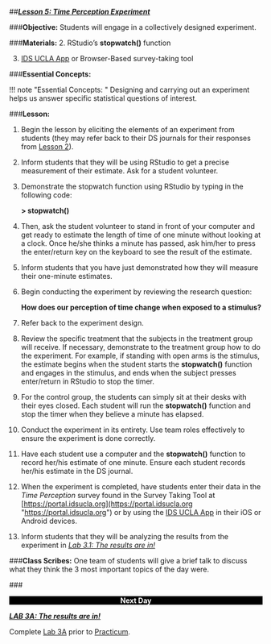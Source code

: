 ##***<u>Lesson 5: Time Perception Experiment</u>***

###**Objective:**
Students will engage in a collectively designed experiment.

###**Materials:**
2. RStudio’s **stopwatch()** function

3. [IDS UCLA App](../download/app.md) or Browser-Based survey-taking tool

###**Essential Concepts:**

!!! note "Essential Concepts: "
    Designing and carrying out an experiment helps us answer specific statistical
    questions of interest.

###**Lesson:**
1. Begin the lesson by eliciting the elements of an experiment from students (they may refer back to
their DS journals for their responses from [Lesson 2](lesson2.md)).

2. Inform students that they will be using RStudio to get a precise measurement of their estimate.
Ask for a student volunteer.

3. Demonstrate the stopwatch function using RStudio by typing in the following code:

    **> stopwatch()**

4. Then, ask the student volunteer to stand in front of your computer and get ready to estimate the
length of time of one minute without looking at a clock. Once he/she thinks a minute has passed,
ask him/her to press the enter/return key on the keyboard to see the result of the estimate.
5. Inform students that you have just demonstrated how they will measure their one-minute
estimates.
6. Begin conducting the experiment by reviewing the research question:

    **How does our perception of time change when exposed to a stimulus?**

7. Refer back to the experiment design.

8. Review the specific treatment that the subjects in the treatment group will receive. If necessary,
demonstrate to the treatment group how to do the experiment. For example, if standing with open
arms is the stimulus, the estimate begins when the student starts the **stopwatch()** function and
engages in the stimulus, and ends when the subject presses enter/return in RStudio to stop the
timer.

9. For the control group, the students can simply sit at their desks with their eyes closed. Each
student will run the **stopwatch()** function and stop the timer when they believe a minute has
elapsed.

10. Conduct the experiment in its entirety. Use team roles effectively to ensure the experiment is
done correctly.

11. Have each student use a computer and the **stopwatch()** function to record her/his estimate of
one minute. Ensure each student records her/his estimate in the DS journal.

12. When the experiment is completed, have students enter their data in the *Time Perception* survey
found in the Survey Taking Tool at [https://portal.idsucla.org](https://portal.idsucla.org "https://portal.idsucla.org") or by using the [IDS UCLA App](../download/app.md) in their
iOS or Android devices.

13. Inform students that they will be analyzing the results from the experiment in *[Lab 3.1: The results
are in!](lab3a.md)*

###**Class Scribes:**
One team of students will give a brief talk to discuss what they think the 3 most important topics of the
day were.

###<p style="background: black; color: white; text-align: center;">**Next Day**</p>
[<u>***LAB 3A: The results are in!***</u>](lab3a.md)

Complete [Lab 3A](lab3a.md) prior to [Practicum](practicum1.md).